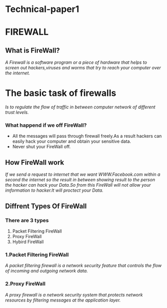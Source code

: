 # Technical-paper1

# FIREWALL
## What is FireWall?
*A Firewall is a software program or a piece of hardware that helps to screen out 
      hackers,viruses and worms that try to reach your computer over the internet.*
# The basic task of firewalls
 *Is to regulate the flow of traffic in between computer network of different trust levels.*
 ### What happend if we off FireWall?
 - All the messages will pass through firewall freely.As a result hackers can easily hack your
        computer and obtain your sensitive data.
 - Never shut your FireWall off.
## How FireWall work
*If we send a request to internet that we want WWW.Facebook.com within a second the internet so the result in between 
    showing result to the person the hacker can hack your Data.So from this FireWall will not allow your imformation to
    hacker.It will proctect your Data.*
## Diffrent Types Of FireWall
### There are 3 types
1. Packet Filtering FireWall
2. Proxy FireWall
3. Hybird FireWall
### 1.Packet Filtering FireWall
*A packet filtering firewall is a network security feature that controls the flow of incoming and outgoing network data.*
### 2.Proxy FireWall
*A proxy firewall is a network security system that protects network resources by filtering messages 
at the application layer.*
 
          
